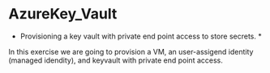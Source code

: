 # AzureKey_Vault
* Provisioning a key vault with private end point access to store secrets. *

In this exercise we are going to provision a VM, an user-assigend identity (managed idendity), and keyvault with private end point access.
